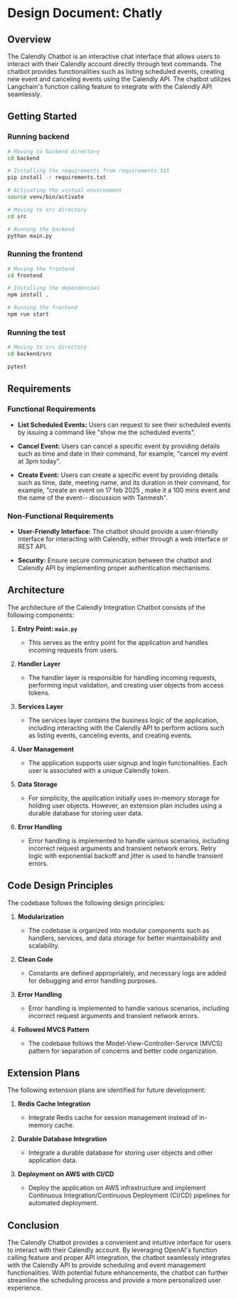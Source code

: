 
# Design Document: Chatly

## Overview
The Calendly Chatbot is an interactive chat interface that allows users to interact with their Calendly account directly through text commands. The chatbot provides functionalities such as listing scheduled events, creating new event and canceling events using the Calendly API. The chatbot utilizes Langchain's function calling feature to integrate with the Calendly API seamlessly.

## Getting Started 

### Running backend 

```bash
# Moving to backend directory
cd backend  

# Installing the requirements from requirements.txt
pip install -r requirements.txt 

# Activating the virtual environment 
source venv/bin/activate 

# Moving to src directory
cd src  

# Running the backend
python main.py 
```

### Running the frontend 

```bash
# Moving the frontend 
cd frontend 

# Installing the dependencies 
npm install . 

# Running the frontend  
npm run start 
```

### Running the test

```bash
# Moving to src directory
cd backend/src 

pytest
```

## Requirements
### Functional Requirements
- **List Scheduled Events:** Users can request to see their scheduled events by issuing a command like "show me the scheduled events".

- **Cancel Event:** Users can cancel a specific event by providing details such as time and date in their command, for example, "cancel my event at 3pm today".

- **Create Event:** Users can create a specific event by providing details such as time, date, meeting name, and its duration in their command, for example, "create an event on 17 feb 2025 , make it a 100 mins event and the name of the event-- discussion with Tanmesh".

### Non-Functional Requirements
- **User-Friendly Interface:** The chatbot should provide a user-friendly interface for interacting with Calendly, either through a web interface or REST API.

- **Security:** Ensure secure communication between the chatbot and Calendly API by implementing proper authentication mechanisms.


## Architecture
The architecture of the Calendly Integration Chatbot consists of the following components:

1. **Entry Point: `main.py`**
    - This serves as the entry point for the application and handles incoming requests from users.

2. **Handler Layer**
    - The handler layer is responsible for handling incoming requests, performing input validation, and creating user objects from access tokens.

3. **Services Layer**
    - The services layer contains the business logic of the application, including interacting with the Calendly API to perform actions such as listing events, canceling events, and creating events.

4. **User Management**
    - The application supports user signup and login functionalities. Each user is associated with a unique Calendly token.

5. **Data Storage**
    - For simplicity, the application initially uses in-memory storage for holding user objects. However, an extension plan includes using a durable database for storing user data.

6. **Error Handling**
    - Error handling is implemented to handle various scenarios, including incorrect request arguments and transient network errors. Retry logic with exponential backoff and jitter is used to handle transient errors.

## Code Design Principles
The codebase follows the following design principles:

1. **Modularization**
    - The codebase is organized into modular components such as handlers, services, and data storage for better maintainability and scalability.

2. **Clean Code**
    - Constants are defined appropriately, and necessary logs are added for debugging and error handling purposes.

3. **Error Handling**
    - Error handling is implemented to handle various scenarios, including incorrect request arguments and transient network errors.

4. **Followed MVCS Pattern**
    - The codebase follows the Model-View-Controller-Service (MVCS) pattern for separation of concerns and better code organization.

## Extension Plans
The following extension plans are identified for future development:

1. **Redis Cache Integration**
    - Integrate Redis cache for session management instead of in-memory cache.

2. **Durable Database Integration**
    - Integrate a durable database for storing user objects and other application data.

3. **Deployment on AWS with CI/CD**
    - Deploy the application on AWS infrastructure and implement Continuous Integration/Continuous Deployment (CI/CD) pipelines for automated deployment.

## Conclusion
The Calendly Chatbot provides a convenient and intuitive interface for users to interact with their Calendly account. By leveraging OpenAI's function calling feature and proper API integration, the chatbot seamlessly integrates with the Calendly API to provide scheduling and event management functionalities. With potential future enhancements, the chatbot can further streamline the scheduling process and provide a more personalized user experience.